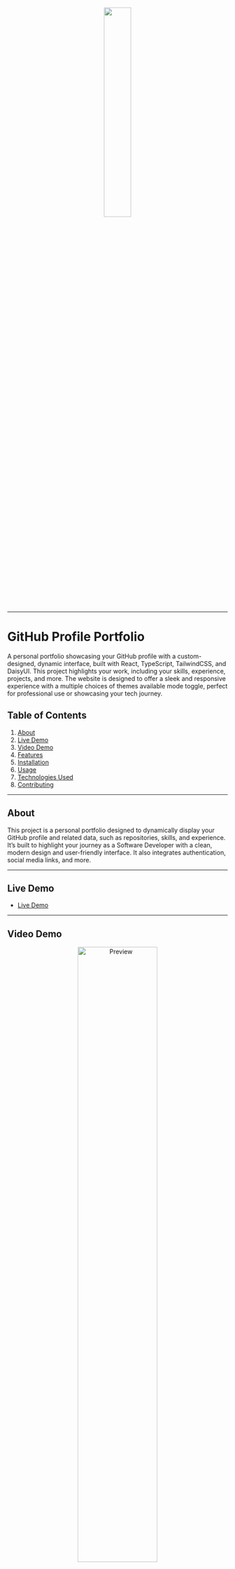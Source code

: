 <br/>

<p align="center">
  <img src="https://user-images.githubusercontent.com/45073703/177566625-9b84e793-4559-4475-ba54-8d3d5f4123d4.png" width="35%">
</p>

---

# GitHub Profile Portfolio

A personal portfolio showcasing your GitHub profile with a custom-designed, dynamic interface, built with React, TypeScript, TailwindCSS, and DaisyUI. This project highlights your work, including your skills, experience, projects, and more. The website is designed to offer a sleek and responsive experience with a multiple choices of themes available mode toggle, perfect for professional use or showcasing your tech journey.

## Table of Contents
1.	[About](#about)
2.	[Live Demo](#live-demo)
3.  [Video Demo](#video-demo)
4.	[Features](#features)
5.	[Installation](#installation)
6.	[Usage](#usage)
7.	[Technologies Used](#technologies-used)
8.	[Contributing](#contributing)

---

## About

This project is a personal portfolio designed to dynamically display your GitHub profile and related data, such as repositories, skills, and experience. It’s built to highlight your journey as a Software Developer with a clean, modern design and user-friendly interface. It also integrates authentication, social media links, and more.

---

## Live Demo

- [Live Demo](https://munaciella.github.io/)

---

## Video Demo

<!-- <iframe width="560" height="315" src="https://www.youtube.com/embed/dQw4w9WgXcQ" frameborder="0" allow="accelerometer; autoplay; encrypted-media; gyroscope; picture-in-picture" allowfullscreen></iframe> -->

<p align="center">
  <a href="https://arifszn.github.io/gitprofile">
    <img src="https://github.com/arifszn/gitprofile/assets/45073703/eb6c38a4-ac92-4006-869b-e4e24f6f5cf6" alt="Preview" width="60%"/>
  </a>
  <br/>
  <a href="#arifszn"><img src="https://github.com/arifszn/gitprofile/assets/45073703/4d2ccd45-e566-4743-bf61-cadc03ece54c" width="50%" alt="Shadow"/></a>
</p>

---

## Features

- Dynamic Profile Display: Automatically fetches and displays your GitHub profile data.
- Social Media Integration: Links to your social profiles such as LinkedIn, Twitter, and email.
- Theme Mode: Toggle between 33 different themes.
- Skills Section: Showcase your key programming skills with icons.
- Experience & Projects: Highlight your work history and major projects.
- Resume Download: Provide an option for users to download your resume as a PDF.
- Responsive Layout: Optimized for both desktop and mobile devices.

---

## Installation

Prerequisites
- Node.js (v16.8 or later)
- npm (or yarn)

Steps to Install
1.	Clone the repository:

```bash
git clone https://github.com/munaciella/github-profile-portfolio.git
```

2.	Navigate into the project directory:

```bash
cd github-profile-portfolio
```

3.	Install dependencies:
If you’re using npm:

```bash
npm install
```

If you’re using yarn:

```bash
yarn install
```

4.	Start the development server:
If you’re using npm:

```bash
npm run dev
```

If you’re using yarn:

```bash
yarn dev
```

5.	Open your browser and go to http://localhost:5173

---

## Usage

After running the project, you can modify your GitHub profile details, resume URL, and social media links directly in the configuration files. The app will automatically update with your details.

Configuration
-	GitHub: Add your GitHub username to the configuration to dynamically display your repositories and related information.
-	Social Media: Update the social media links for platforms like LinkedIn and Twitter.
-	Resume: Provide the URL for your resume file in the configuration for users to download it.

---

## Technologies Used
-	React: For building the UI components and managing state.
-	TypeScript: For adding type safety and improving developer experience.
-	TailwindCSS: For rapid styling with utility-first CSS.
-	Vite: For fast bundling and development experience.
-	DaisyUI: For pre-built components and themes.
-	GitHub API: For fetching GitHub profile and repository data.

---

## Contributing

Contributions are welcome! If you’d like to contribute, please fork the repository, create a new branch, and submit a pull request with your changes.
1.	Fork the repository
2.	Create your feature branch (git checkout -b feature-branch)
3.	Commit your changes (git commit -am 'Add new feature')
4.	Push to the branch (git push origin feature-branch)
5.	Create a new Pull Request
